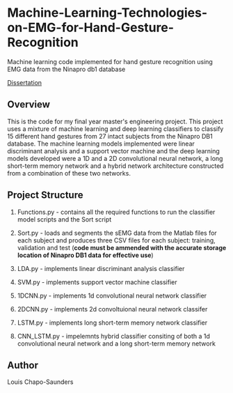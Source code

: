 # Machine-Learning-Technologies-on-EMG-for-Hand-Gesture-Recognition
Machine learning code implemented for hand gesture recognition using EMG data from the Ninapro db1 database 

[Dissertation](https://drive.google.com/file/d/1vHzUKKFz1ifAaLOw91Sb41zo3zN5qRJl/view?usp=sharing)

## Overview

This is the code for my final year master's engineering project. This project uses a mixture of machine 
learning and deep learning classifiers to classify 15 different hand gestures from 27 intact subjects from 
the Ninapro DB1 database. The machine learning models implemented were linear discriminant analysis and a 
support vector machine and the deep learning models developed were a 1D and a 2D convolutional neural network, 
a long short-term memory network and a hybrid network architecture constructed from a combination of 
these two networks.

## Project Structure 

1. Functions.py - contains all the required functions to run the classifier model scripts and the Sort script

2. Sort.py - loads and segments the sEMG data from the Matlab files for each subject and produces three 
CSV files for each subject: training, validation and test (**code must be ammended with the accurate storage location
of Ninapro DB1 data for effective use**)


3. LDA.py - implements linear discriminant analysis classifier 

4. SVM.py - implements support vector machine classifier

5. 1DCNN.py - implements 1d convolutional neural network classifier

6. 2DCNN.py - implements 2d convoltuional neural network classifer

7. LSTM.py - implements long short-term memory network classifier

8. CNN_LSTM.py - impelemnts hybrid classifier consiting of both a 1d convolutional neural network and a long short-term memory network

## Author 

Louis Chapo-Saunders

